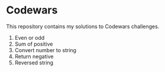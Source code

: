 # Codewars

This repository contains my solutions to Codewars challenges.

1. Even or odd
2. Sum of positive
3. Convert number to string
4. Return negative
5. Reversed string
